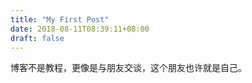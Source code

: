 ```yaml
---
title: "My First Post"
date: 2018-08-11T08:39:11+08:00
draft: false
---
```


博客不是教程，更像是与朋友交谈，这个朋友也许就是自己。
